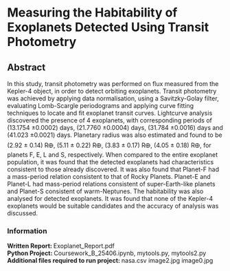 # Measuring the Habitability of Exoplanets Detected Using Transit Photometry


## Abstract
In this study, transit photometry was performed on flux measured from the Kepler-4 object, in order to detect
orbiting exoplanets. Transit photometry was achieved by applying data normalisation, using a Savitzky-Golay
filter, evaluating Lomb-Scargle periodograms and applying curve fitting techniques to locate and fit exoplanet
transit curves. Lightcurve analysis discovered the presence of 4 exoplanets, with corresponding periods of
(13.1754 ±0.0002) days, (21.7760 ±0.0004) days, (31.784 ±0.0016) days and (41.023 ±0.0021) days. Planetary
radius was also estimated and found to be (2.92 ± 0.14) R🜨, (5.11 ± 0.22) R🜨, (3.83 ± 0.17) R🜨, (4.05 ± 0.18) R🜨,
for planets F, E, L and S, respectively. When compared to the entire exoplanet population, it was found that the
detected exoplanets had characteristics consistent to those already discovered. It was also
found that Planet-F had a mass-period relation consistent to that of Rocky Planets. Planet-E and Planet-L had
mass-period relations consistent of super-Earth-like planets and Planet-S consistent of warm-Neptunes. The 
habitability was also analysed for detected exoplanets. It was found that none of the Kepler-4
exoplanets would be suitable candidates and the accuracy of analysis was discussed.

### Information
<b> Written Report: </b> Exoplanet_Report.pdf <br>
<b> Python Project: </b> Coursework_B_25406.ipynb, mytools.py, mytools2.py <br>
<b> Additional files required to run project: </b> nasa.csv image2.jpg image0.jpg 
